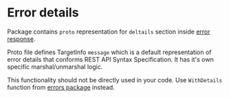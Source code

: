 # Error details

Package contains `proto` representation for `deltails` section inside [error response](../../errors).

Proto file defines TargetInfo `message` which is a default representation of error details that conforms 
REST API Syntax Specification. It has it's own specific marshal/unmarshal logic.
 
This functionality should not be directly used in your code. Use `WithDetails` function from 
[errors package](../../errors) instead.
